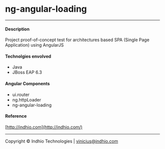 # ng-angular-loading
----

#### Description

Project proof-of-concept test for architectures based SPA (Single Page Application) using AngularJS 

#### Technolgies envolved

- Java
- JBoss EAP 6.3

#### Angular Components

- ui.router
- ng.httpLoader
- ng-angular-loading
    
#### Reference    
    
[http://indhio.com](http://indhio.com/)

---

Copyright © Indhio Technologies | [vinicius@indhio.com](vinicius@indhio.com)
